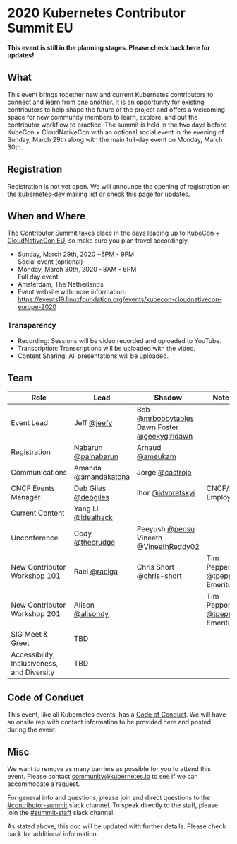 # 2020 Kubernetes Contributor Summit EU

**This event is still in the planning stages. Please check back here for updates!**

## What

This event brings together new and current Kubernetes contributors to connect and learn from one another. 
It is an opportunity for existing contributors to help shape the future of the project and offers a welcoming 
space for new community members to learn, explore, and put the contributor workflow to practice. The summit 
is held in the two days before KubeCon + CloudNativeCon with an optional social event in the evening of 
Sunday, March 29th along with the main full-day event on Monday, March 30th.

## Registration

Registration is not yet open. We will announce the opening of registration on the 
[kubernetes-dev](https://groups.google.com/forum/#!forum/kubernetes-dev) mailing list or check this page for updates.

## When and Where

The Contributor Summit takes place in the days leading up to 
[KubeCon + CloudNativeCon EU](https://events19.linuxfoundation.org/events/kubecon-cloudnativecon-europe-2020), 
so make sure you plan travel accordingly.

- Sunday, March 29th, 2020 ~5PM - 9PM  
  Social event (optional)
- Monday, March 30th, 2020 ~8AM - 6PM   
  Full day event
- Amsterdam, The Netherlands
- Event website with more information:   
  https://events19.linuxfoundation.org/events/kubecon-cloudnativecon-europe-2020

### Transparency

- Recording: Sessions will be video recorded and uploaded to YouTube.
- Transcription: Transcriptions will be uploaded with the video.
- Content Sharing: All presentations will be uploaded.

## Team

| Role | Lead | Shadow | Notes |
|---|---|---|---|
| Event Lead | Jeff [@jeefy](https://github.com/jeefy) | Bob [@mrbobbytables](https://github.com/mrbobbytables) <br /> Dawn Foster [@geekygirldawn](https://github.com/geekygirldawn) | |
| Registration | Nabarun [@palnabarun](https://github.com/palnabarun) | Arnaud [@ameukam](https://github.com/ameukam) | |
| Communications | Amanda [@amandakatona](https://github.com/amandakatona) | Jorge [@castrojo](https://github.com/castrojo) | |
| CNCF Events Manager | Deb Giles [@debgiles](https://github.com/debgiles) | Ihor [@idvoretskyi](https://github.com/idvoretskyi) | CNCF/LF Employee |
| Current Content | Yang Li [@idealhack](https://github.com/idealhack) | | |
| Unconference | Cody [@thecrudge](https://github.com/thecrudge) | Peeyush [@pensu](https://github.com/pensu) Vineeth [@VineethReddy02](https://github.com/VineethReddy02) | |
| New Contributor Workshop 101 | Rael [@raelga](https://github.com/raelga) | Chris Short [@chris-short](https://github.com/chris-short) | Tim Pepper [@tpepper](https://github.com/tpepper) Emeritus |
| New Contributor Workshop 201 | Alison [@alisondy](https://github.com/alisondy) | | Tim Pepper [@tpepper](https://github.com/tpepper) Emeritus |
| SIG Meet & Greet | TBD | | |
| Accessibility, Inclusiveness, and Diversity | TBD | | |

## Code of Conduct

This event, like all Kubernetes events, has a [Code of Conduct](/code-of-conduct.md). We will have an onsite rep with contact information to be provided here and posted during the event.

## Misc

We want to remove as many barriers as possible for you to attend this event. Please contact community@kubernetes.io to see if we can accommodate a request.

For general info and questions, please join and direct questions to the [#contributor-summit](https://kubernetes.slack.com/messages/C7J893413/) slack channel. To speak directly to the staff, please join the [#summit-staff](https://kubernetes.slack.com/messages/CEMM39SKG/) slack channel.

As stated above, this doc will be updated with further details. Please check back for additional information.
